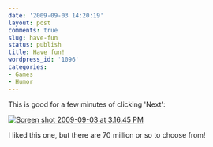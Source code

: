 ```yaml
---
date: '2009-09-03 14:20:19'
layout: post
comments: true
slug: have-fun
status: publish
title: Have fun!
wordpress_id: '1096'
categories:
- Games
- Humor
---
```


This is good for a few minutes of clicking 'Next':

[![Screen shot 2009-09-03 at 3.16.45 PM](http://fnord.phfactor.net/wp-content/uploads/2009/09/Screen-shot-2009-09-03-at-3.16.45-PM1-450x252.png)](http://www.norefuge.net/vgng/vgng.html)

I liked this one, but there are 70 million or so to choose from!
